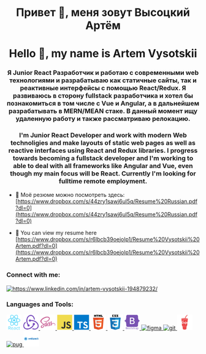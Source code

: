 <h1 align="center">Привет 👋, меня зовут Высоцкий Артём</h1>
<h1 align="center">Hello 👋, my name is Artem Vysotskii</h1>

<h3 align="center">Я Junior React Разработчик и работаю с современными web технологиями и разрабатываю как статичные сайты, так и реактивные интерфейсы с помощью React/Redux. Я развиваюсь в сторону fullstack разработчика и хотел бы познакомиться в том числе с Vue и Angular, а в дальнейшем разрабатывать в MERN/MEAN стаке. В данный момент ищу удаленную работу и также рассматриваю релокацию.</h3>

<h3 align="center">I'm Junior React Developer and work with modern Web technoligies and make layouts of static web pages as well as reactive interfaces using React and Redux libraries. I progress towards becoming a fullstack developer and I'm working to able to deal with all frameworks like Angular and Vue, even though my main focus will be React. Currently I'm looking for fulltime remote employment.</h3>

- 📄 Моё резюме можно посмотреть здесь: [https://www.dropbox.com/s/44zry1sawj6ul5q/Resume%20Russian.pdf?dl=0](https://www.dropbox.com/s/44zry1sawj6ul5q/Resume%20Russian.pdf?dl=0)

- 📄 You can view my resume here [https://www.dropbox.com/s/r6lbcb39oejolp1/Resume%20Vysotskii%20Artem.pdf?dl=0](https://www.dropbox.com/s/r6lbcb39oejolp1/Resume%20Vysotskii%20Artem.pdf?dl=0)

<h3 align="left">Connect with me:</h3>
<p align="left">
<a href="https://linkedin.com/in/https://www.linkedin.com/in/artem-vysotskii-194879232/" target="blank"><img align="center" src="https://raw.githubusercontent.com/rahuldkjain/github-profile-readme-generator/master/src/images/icons/Social/linked-in-alt.svg" alt="https://www.linkedin.com/in/artem-vysotskii-194879232/" height="30" width="40" /></a>
</p>

<h3 align="left">Languages and Tools:</h3>
<p align="left"> <img src="https://raw.githubusercontent.com/devicons/devicon/master/icons/react/react-original-wordmark.svg" alt="react" width="40" height="40"/> </a> <a href="https://redux.js.org" target="_blank" rel="noreferrer"> <img src="https://raw.githubusercontent.com/devicons/devicon/master/icons/redux/redux-original.svg" alt="redux" width="40" height="40"/> <a href="https://sass-lang.com" target="_blank" rel="noreferrer"> <img src="https://raw.githubusercontent.com/devicons/devicon/master/icons/sass/sass-original.svg" alt="sass" width="40" height="40"/> </a> <a href="https://developer.mozilla.org/en-US/docs/Web/JavaScript" target="_blank" rel="noreferrer"> <img src="https://raw.githubusercontent.com/devicons/devicon/master/icons/javascript/javascript-original.svg" alt="javascript" width="40" height="40"/> </a> <a href="https://www.typescriptlang.org/" target="_blank" rel="noreferrer"> <img src="https://raw.githubusercontent.com/devicons/devicon/master/icons/typescript/typescript-original.svg" alt="typescript" width="40" height="40"/> </a> <a href="https://www.w3.org/html/" target="_blank" rel="noreferrer"> <img src="https://raw.githubusercontent.com/devicons/devicon/master/icons/html5/html5-original-wordmark.svg" alt="html5" width="40" height="40"/> </a> <a href="https://www.w3schools.com/css/" target="_blank" rel="noreferrer"> <img src="https://raw.githubusercontent.com/devicons/devicon/master/icons/css3/css3-original-wordmark.svg" alt="css3" width="40" height="40"/> </a> </a> <a href="https://getbootstrap.com" target="_blank" rel="noreferrer"> <img src="https://raw.githubusercontent.com/devicons/devicon/master/icons/bootstrap/bootstrap-plain-wordmark.svg" alt="bootstrap" width="40" height="40"/> </a>  <a href="https://www.figma.com/" target="_blank" rel="noreferrer"> <img src="https://www.vectorlogo.zone/logos/figma/figma-icon.svg" alt="figma" width="40" height="40"/> </a> <a href="https://git-scm.com/" target="_blank" rel="noreferrer"> <img src="https://www.vectorlogo.zone/logos/git-scm/git-scm-icon.svg" alt="git" width="40" height="40"/> </a> <a href="https://gulpjs.com" target="_blank" rel="noreferrer"> <img src="https://raw.githubusercontent.com/devicons/devicon/master/icons/gulp/gulp-plain.svg" alt="gulp" width="40" height="40"/> </a>  <a href="https://pugjs.org" target="_blank" rel="noreferrer"> <img src="https://cdn.worldvectorlogo.com/logos/pug.svg" alt="pug" width="40" height="40"/> </a> <a href="https://reactjs.org/" target="_blank" rel="noreferrer"> <a href="https://webpack.js.org" target="_blank" rel="noreferrer"> <img src="https://raw.githubusercontent.com/devicons/devicon/d00d0969292a6569d45b06d3f350f463a0107b0d/icons/webpack/webpack-original-wordmark.svg" alt="webpack" width="40" height="40"/> </a> </p>
